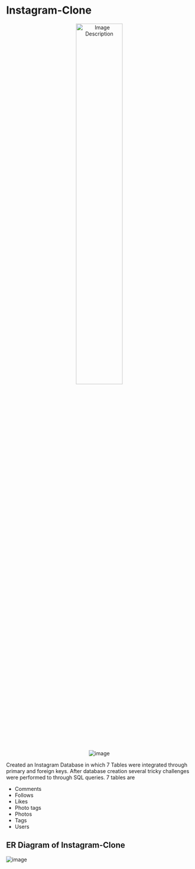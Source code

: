 # Instagram-Clone 
<div align="center">
  <img src="https://github.com/sumidhakp123/Instagram-Clone/assets/69155879/23519098-3600-4da5-ab56-282126afb43a" width="50%" alt="Image Description">

![image](https://github.com/sumidhakp123/Instagram-Clone/assets/69155879/23519098-3600-4da5-ab56-282126afb43a)
</div>

Created an Instagram Database in which 7 Tables were integrated through primary and foreign keys. 
After database creation several tricky challenges were performed to through SQL queries.
7 tables are
- Comments
- Follows
- Likes
- Photo tags
- Photos
- Tags
- Users

## ER Diagram of Instagram-Clone
![image](https://github.com/sumidhakp123/Instagram-Clone/assets/69155879/67c69e54-87fd-49ee-b624-6eaa0c1deda2)









